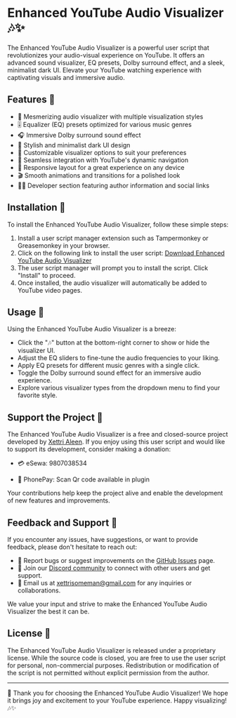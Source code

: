 # Enhanced YouTube Audio Visualizer 🎶✨

The Enhanced YouTube Audio Visualizer is a powerful user script that revolutionizes your audio-visual experience on YouTube. It offers an advanced sound visualizer, EQ presets, Dolby surround effect, and a sleek, minimalist dark UI. Elevate your YouTube watching experience with captivating visuals and immersive audio.

## Features 🌟

- 🌈 Mesmerizing audio visualizer with multiple visualization styles
- 🎚️ Equalizer (EQ) presets optimized for various music genres
- 🎧 Immersive Dolby surround sound effect
- 🌙 Stylish and minimalist dark UI design
- 🎨 Customizable visualizer options to suit your preferences
- 🎥 Seamless integration with YouTube's dynamic navigation
- 📱 Responsive layout for a great experience on any device
- 🎬 Smooth animations and transitions for a polished look
- 👨‍💻 Developer section featuring author information and social links

## Installation 🚀

To install the Enhanced YouTube Audio Visualizer, follow these simple steps:

1. Install a user script manager extension such as Tampermonkey or Greasemonkey in your browser.
2. Click on the following link to install the user script: [Download Enhanced YouTube Audio Visualizer](https://github.com/yourusername/enhanced-youtube-audio-visualizer/raw/main/enhanced-youtube-audio-visualizer.user.js)
3. The user script manager will prompt you to install the script. Click "Install" to proceed.
4. Once installed, the audio visualizer will automatically be added to YouTube video pages.

## Usage 🎥

Using the Enhanced YouTube Audio Visualizer is a breeze:

- Click the "🎶" button at the bottom-right corner to show or hide the visualizer UI.
- Adjust the EQ sliders to fine-tune the audio frequencies to your liking.
- Apply EQ presets for different music genres with a single click.
- Toggle the Dolby surround sound effect for an immersive audio experience.
- Explore various visualizer types from the dropdown menu to find your favorite style.

## Support the Project 💖

The Enhanced YouTube Audio Visualizer is a free and closed-source project developed by [Xettri Aleen](https://github.com/xettrialeen). If you enjoy using this user script and would like to support its development, consider making a donation:

- 💳 eSewa: 9807038534

- 📱 PhonePay: Scan Qr code available in plugin

Your contributions help keep the project alive and enable the development of new features and improvements.

## Feedback and Support 📣

If you encounter any issues, have suggestions, or want to provide feedback, please don't hesitate to reach out:

- 🐛 Report bugs or suggest improvements on the [GitHub Issues](https://github.com/yourusername/enhanced-youtube-audio-visualizer/issues) page.
- 💬 Join our [Discord community](https://discord.gg/your-discord-invite) to connect with other users and get support.
- 📧 Email us at xettrisomeman@gmail.com for any inquiries or collaborations.

We value your input and strive to make the Enhanced YouTube Audio Visualizer the best it can be.

## License 📜

The Enhanced YouTube Audio Visualizer is released under a proprietary license. While the source code is closed, you are free to use the user script for personal, non-commercial purposes. Redistribution or modification of the script is not permitted without explicit permission from the author.

---

🎉 Thank you for choosing the Enhanced YouTube Audio Visualizer! We hope it brings joy and excitement to your YouTube experience. Happy visualizing! 🎶✨